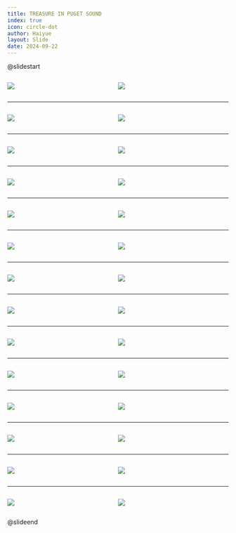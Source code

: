```yaml
---
title: TREASURE IN PUGET SOUND
index: true
icon: circle-dot
author: Haiyue
layout: Slide
date: 2024-09-22
---
```

 
@slidestart

<div style="display:flex">
<div style="flex:1">

![](https://raw.githubusercontent.com/yclord/reading/refs/heads/master/english/Level-V/TREASURE%20IN%20PUGET%20SOUND/001.webp)
</div>
<div style="flex:1">

![](https://raw.githubusercontent.com/yclord/reading/refs/heads/master/english/Level-V/TREASURE%20IN%20PUGET%20SOUND/002.webp)
</div>
</div>

---

<div style="display:flex">
<div style="flex:1">

![](https://raw.githubusercontent.com/yclord/reading/refs/heads/master/english/Level-V/TREASURE%20IN%20PUGET%20SOUND/003.webp)
</div>
<div style="flex:1">

![](https://raw.githubusercontent.com/yclord/reading/refs/heads/master/english/Level-V/TREASURE%20IN%20PUGET%20SOUND/004.webp)
</div>
</div>

---

<div style="display:flex">
<div style="flex:1">

![](https://raw.githubusercontent.com/yclord/reading/refs/heads/master/english/Level-V/TREASURE%20IN%20PUGET%20SOUND/005.webp)
</div>
<div style="flex:1">

![](https://raw.githubusercontent.com/yclord/reading/refs/heads/master/english/Level-V/TREASURE%20IN%20PUGET%20SOUND/006.webp)
</div>
</div>

---

<div style="display:flex">
<div style="flex:1">

![](https://raw.githubusercontent.com/yclord/reading/refs/heads/master/english/Level-V/TREASURE%20IN%20PUGET%20SOUND/007.webp)
</div>
<div style="flex:1">

![](https://raw.githubusercontent.com/yclord/reading/refs/heads/master/english/Level-V/TREASURE%20IN%20PUGET%20SOUND/008.webp)
</div>
</div>

---

<div style="display:flex">
<div style="flex:1">

![](https://raw.githubusercontent.com/yclord/reading/refs/heads/master/english/Level-V/TREASURE%20IN%20PUGET%20SOUND/009.webp)
</div>
<div style="flex:1">

![](https://raw.githubusercontent.com/yclord/reading/refs/heads/master/english/Level-V/TREASURE%20IN%20PUGET%20SOUND/010.webp)
</div>
</div>

---

<div style="display:flex">
<div style="flex:1">

![](https://raw.githubusercontent.com/yclord/reading/refs/heads/master/english/Level-V/TREASURE%20IN%20PUGET%20SOUND/011.webp)
</div>
<div style="flex:1">

![](https://raw.githubusercontent.com/yclord/reading/refs/heads/master/english/Level-V/TREASURE%20IN%20PUGET%20SOUND/012.webp)
</div>
</div>

---

<div style="display:flex">
<div style="flex:1">

![](https://raw.githubusercontent.com/yclord/reading/refs/heads/master/english/Level-V/TREASURE%20IN%20PUGET%20SOUND/013.webp)
</div>
<div style="flex:1">

![](https://raw.githubusercontent.com/yclord/reading/refs/heads/master/english/Level-V/TREASURE%20IN%20PUGET%20SOUND/014.webp)
</div>
</div>

---

<div style="display:flex">
<div style="flex:1">

![](https://raw.githubusercontent.com/yclord/reading/refs/heads/master/english/Level-V/TREASURE%20IN%20PUGET%20SOUND/015.webp)
</div>
<div style="flex:1">

![](https://raw.githubusercontent.com/yclord/reading/refs/heads/master/english/Level-V/TREASURE%20IN%20PUGET%20SOUND/016.webp)
</div>
</div>

---

<div style="display:flex">
<div style="flex:1">

![](https://raw.githubusercontent.com/yclord/reading/refs/heads/master/english/Level-V/TREASURE%20IN%20PUGET%20SOUND/017.webp)
</div>
<div style="flex:1">

![](https://raw.githubusercontent.com/yclord/reading/refs/heads/master/english/Level-V/TREASURE%20IN%20PUGET%20SOUND/018.webp)
</div>
</div>

---

<div style="display:flex">
<div style="flex:1">

![](https://raw.githubusercontent.com/yclord/reading/refs/heads/master/english/Level-V/TREASURE%20IN%20PUGET%20SOUND/019.webp)
</div>
<div style="flex:1">

![](https://raw.githubusercontent.com/yclord/reading/refs/heads/master/english/Level-V/TREASURE%20IN%20PUGET%20SOUND/020.webp)
</div>
</div>

---

<div style="display:flex">
<div style="flex:1">

![](https://raw.githubusercontent.com/yclord/reading/refs/heads/master/english/Level-V/TREASURE%20IN%20PUGET%20SOUND/021.webp)
</div>
<div style="flex:1">

![](https://raw.githubusercontent.com/yclord/reading/refs/heads/master/english/Level-V/TREASURE%20IN%20PUGET%20SOUND/022.webp)
</div>
</div>

---

<div style="display:flex">
<div style="flex:1">

![](https://raw.githubusercontent.com/yclord/reading/refs/heads/master/english/Level-V/TREASURE%20IN%20PUGET%20SOUND/023.webp)
</div>
<div style="flex:1">

![](https://raw.githubusercontent.com/yclord/reading/refs/heads/master/english/Level-V/TREASURE%20IN%20PUGET%20SOUND/024.webp)
</div>
</div>

---

<div style="display:flex">
<div style="flex:1">

![](https://raw.githubusercontent.com/yclord/reading/refs/heads/master/english/Level-V/TREASURE%20IN%20PUGET%20SOUND/025.webp)
</div>
<div style="flex:1">

![](https://raw.githubusercontent.com/yclord/reading/refs/heads/master/english/Level-V/TREASURE%20IN%20PUGET%20SOUND/026.webp)
</div>
</div>

---

<div style="display:flex">
<div style="flex:1">

![](https://raw.githubusercontent.com/yclord/reading/refs/heads/master/english/Level-V/TREASURE%20IN%20PUGET%20SOUND/027.webp)
</div>
<div style="flex:1">

![](https://raw.githubusercontent.com/yclord/reading/refs/heads/master/english/Level-V/TREASURE%20IN%20PUGET%20SOUND/028.webp)
</div>
</div>

@slideend